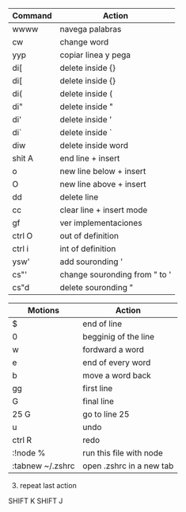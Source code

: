 | Command | Action                        |
| ------- | ----------------------------- |
| wwww    | navega palabras               |
| cw      | change word                   |
| yyp     | copiar linea y pega           |
| di[     | delete inside {}              |
| di[     | delete inside {}              |
| di(     | delete inside (               |
| di"     | delete inside "               |
| di'     | delete inside '               |
| di`     | delete inside `               |
| diw     | delete inside word            |
| shit A  | end line + insert             |
| o       | new line below + insert       |
| O       | new line above + insert       |
| dd      | delete line                   |
| cc      | clear line + insert mode      |
| gf      | ver implementaciones          |
| ctrl O  | out of definition             |
| ctrl i  | int of definition             |
| ysw'    | add souronding '              |
| cs"'    | change souronding from " to ' |
| cs"d    | delete souronding "           |

| Motions          | Action                   |
| ---------------- | ------------------------ |
| $                | end of line              |
| 0                | begginig of the line     |
| w                | fordward a word          |
| e                | end of every word        |
| b                | move a word back         |
| gg               | first line               |
| G                | final line               |
| 25 G             | go to line 25            |
| u                | undo                     |
| ctrl R           | redo                     |
| :!node %         | run this file with node  |
| :tabnew ~/.zshrc | open .zshrc in a new tab |

3. repeat last action

SHIFT K
SHIFT J
